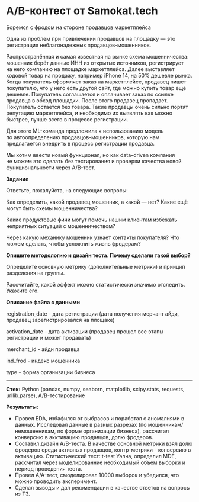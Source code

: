 # A/B-контест от Samokat.tech

Боремся с фродом на стороне продавцов маркетплейса

Одна из проблем при привлечении продавцов на площадку — это регистрация неблагонадежных продавцов-мошенников.  
  
Распространённая и самая известная на рынке схема мошенничества: мошенник берёт данные ИНН из открытых источников, регистрирует на него компанию на площадке маркетплейса. Далее выставляет ходовой товар на продажу, например iPhone 14, на 50% дешевле рынка. Когда покупатель оформляет заказ на маркетплейсе, продавец пишет покупателю, что у него есть другой сайт, где можно купить товар ещё дешевле. Покупатель соглашается и оплачивает заказ по ссылке продавца в обход площадки. После этого продавец пропадает. Покупатель остается без товара. Такие продавцы очень сильно портят репутацию маркетплейса, и необходимо их выявлять как можно быстрее, лучше всего в процессе регистрации.  
  
Для этого ML-команда предложила к использованию модель по автоопределению продавцов-мошенников, которую нам предлагается внедрить в процесс регистрации продавца.  
  
Мы хотим ввести новый функционал, но как data-driven компания не можем это сделать без тестирования и проверки качества новой функциональности через A/B-тест.

**Задание**

Ответьте, пожалуйста, на следующие вопросы:

Как определить, какой продавец мошенник, а какой — нет? Какие ещё могут быть схемы мошенничества?

Какие продуктовые фичи могут помочь нашим клиентам избежать неприятных ситуаций с мошенничеством?

Через какую механику мошенник узнает контакты покупателя? Что можем сделать, чтобы усложнить жизнь фродерам?

**Опишите методологию и дизайн теста. Почему сделали такой выбор?**

Определите основную метрику (дополнительные метрики) и принцип разделения на группы.

Рассчитайте, какой эффект можно статистически значимо отследить. Укажите его.


**Описание файла с данными**

registration_date - дата регистрации (дата получения мерчант айди, продавец зарегистрировался на площаке)

activation_date - дата активации (продавец прошел все этапы регистрации и может продавать)

merchant_id - айди продавца

ind_frod - индекс мошенника

type - форма организации бизнеса

---

**Стек:**
Python (pandas, numpy, seaborn, matplotlib, scipy.stats, requests, urllib.parse), A/B-тестирование

**Результаты:**

- Провел EDA, избафился от выбрасов и поработал с аномалиями в данных. Исследовал данные в разных разрезах (по мошенникам/немошенникам, по форме организации бизнеса), рассчитал конверсию в акктивацию продавцов, долю фродеров.
- Составил дизайн A/B-теста. В качестве основной метрики взял долю фродеров среди активных продавцов, контр-метрики - конверсию в активацию. Статистический тест: t-test Уэлча, определил MDE, рассчитал через моделированние необходимый объем выборки и период проведения теста.
- Провел A/A-тест, смоделировал 10000 выборок и убедился, что можно проводить эксперимент.
- Сделал выводы и дал рекомендации в качестве ответов на вопросы из ТЗ.
